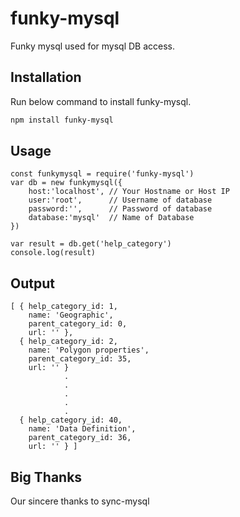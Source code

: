 
# funky-mysql

Funky mysql used for mysql DB access.

## Installation

Run below command to install funky-mysql.

```bash
npm install funky-mysql
```

## Usage

```nodejs
const funkymysql = require('funky-mysql')
var db = new funkymysql({
    host:'localhost', // Your Hostname or Host IP
    user:'root',      // Username of database
    password:'',      // Password of database 
    database:'mysql'  // Name of Database  
})

var result = db.get('help_category')
console.log(result)
```

## Output

```
[ { help_category_id: 1,
    name: 'Geographic',
    parent_category_id: 0,
    url: '' },
  { help_category_id: 2,
    name: 'Polygon properties',
    parent_category_id: 35,
    url: '' }
            .
            .
            .
            .
            .
  { help_category_id: 40,
    name: 'Data Definition',
    parent_category_id: 36,
    url: '' } ]

```
## Big Thanks

Our sincere thanks to sync-mysql
